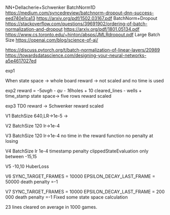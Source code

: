 NN+Dellacherie+Schwenker
BatchNorm1D
https://medium.com/syncedreview/batchnorm-dropout-dnn-success-eed740e1ca13
https://arxiv.org/pdf/1502.03167.pdf
BatchNorm+Dropout
https://stackoverflow.com/questions/39691902/ordering-of-batch-normalization-and-dropout
https://arxiv.org/pdf/1801.05134.pdf
https://www.cs.toronto.edu/~hinton/absps/JMLRdropout.pdf
Large Batch Size 
https://openai.com/blog/science-of-ai/



https://discuss.pytorch.org/t/batch-normalization-of-linear-layers/20989
https://towardsdatascience.com/designing-your-neural-networks-a5e4617027ed


exp1

When state space -> whole board 
reward -> not scaled and no time is used 



exp2 
reward = -5*avgh - qu - 16*holes + 10 cleared_lines - wells + time_stamp 
state space-> five rows 
reward scaled 


exp3
TD0 
reward -> Schwenker
reward scaled 

V1 BatchSize 640,LR->1e-5 ->

V2 BatchSize 120 lr->1e-4

V3 BatchSize 120 lr->1e-4 no time in the reward function no penalty at losing

V4 BatchSize lr 1e-4 timestamp penalty clippedStateEvaluation only between -15,15

V5 -10,10 HuberLoss 

V6 SYNC_TARGET_FRAMES = 10000 EPSILON_DECAY_LAST_FRAME = 50000 death penalty =-1 

V7 SYNC_TARGET_FRAMES = 10000 EPSILON_DECAY_LAST_FRAME = 200 000 death penalty =-1 Fixed some state space calculation 

23 lines cleared on average in 1000 games. 

